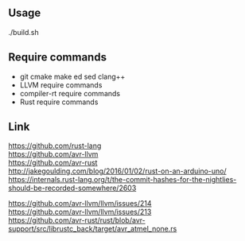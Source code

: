 ## Usage

./build.sh

## Require commands

- git cmake make ed sed clang++
- LLVM require commands
- compiler-rt require commands
- Rust require commands

## Link

https://github.com/rust-lang  
https://github.com/avr-llvm  
https://github.com/avr-rust  
http://jakegoulding.com/blog/2016/01/02/rust-on-an-arduino-uno/  
https://internals.rust-lang.org/t/the-commit-hashes-for-the-nightlies-should-be-recorded-somewhere/2603  

https://github.com/avr-llvm/llvm/issues/214  
https://github.com/avr-llvm/llvm/issues/213  
https://github.com/avr-rust/rust/blob/avr-support/src/librustc_back/target/avr_atmel_none.rs  
